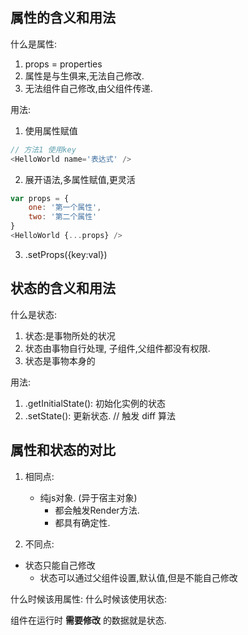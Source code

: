 ## 属性的含义和用法

什么是属性:
1. props = properties
2. 属性是与生俱来,无法自己修改.  
3. 无法组件自己修改,由父组件传递.  

用法:  
1. 使用属性赋值
```js
// 方法1 使用key
<HelloWorld name='表达式' />
```
2. 展开语法,多属性赋值,更灵活

```js
var props = {
	one: '第一个属性',
	two: '第二个属性'
}
<HelloWorld {...props} />
```

3. .setProps({key:val})




## 状态的含义和用法
什么是状态:

1. 状态:是事物所处的状况
2. 状态由事物自行处理, 子组件,父组件都没有权限.
3. 状态是事物本身的

用法:  
1. .getInitialState(): 初始化实例的状态
2. .setState(): 更新状态.  // 触发 diff 算法


## 属性和状态的对比

1. 相同点:
   - 纯js对象. (异于宿主对象)
	 - 都会触发Render方法.
	 - 都具有确定性.

2. 不同点:
  - 状态只能自己修改
	- 状态可以通过父组件设置,默认值,但是不能自己修改

什么时候该用属性:
什么时候该使用状态:

组件在运行时 __需要修改__ 的数据就是状态.
